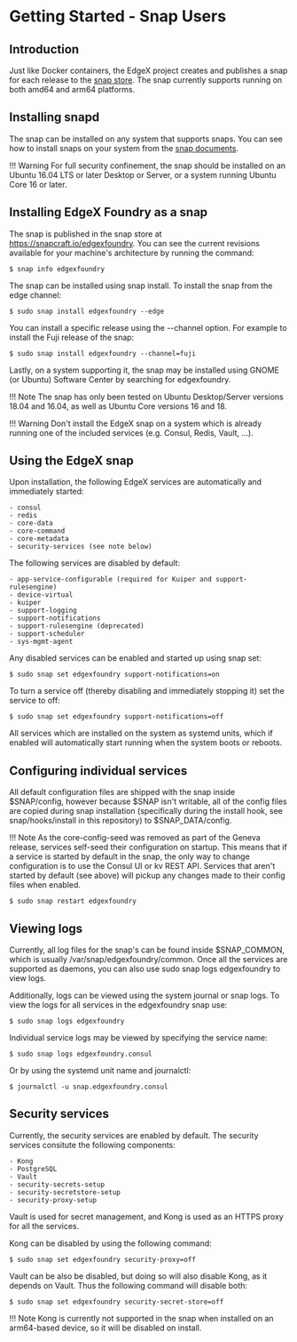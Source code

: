 # Getting Started - Snap Users

## Introduction
Just like Docker containers, the EdgeX project creates and publishes a snap for each release to the [snap store](https://snapcraft.io/edgexfoundry).  The snap currently supports running on both amd64 and arm64 platforms.

## Installing snapd

The snap can be installed on any system that supports snaps. You can see how to install snaps on your system from the [snap documents](https://snapcraft.io/docs/installing-snapd).

!!! Warning
    For full security confinement, the snap should be installed on an Ubuntu 16.04 LTS or later Desktop or Server, or a system running Ubuntu Core 16 or later.

## Installing EdgeX Foundry as a snap

The snap is published in the snap store at https://snapcraft.io/edgexfoundry. You can see the current revisions available for your machine's architecture by running the command:

```
$ snap info edgexfoundry
```
The snap can be installed using snap install. To install the snap from the edge channel:

```
$ sudo snap install edgexfoundry --edge
```
You can install a specific release using the --channel option. For example to install the Fuji release of the snap:

```
$ sudo snap install edgexfoundry --channel=fuji
```
Lastly, on a system supporting it, the snap may be installed using GNOME (or Ubuntu) Software Center by searching for edgexfoundry.

!!! Note
    The snap has only been tested on Ubuntu Desktop/Server versions 18.04 and 16.04, as well as Ubuntu Core versions 16 and 18.

!!! Warning
    Don't install the EdgeX snap on a system which is already running one of the included services (e.g. Consul, Redis, Vault, ...).

## Using the EdgeX snap

Upon installation, the following EdgeX services are automatically and immediately started:

    - consul
    - redis
    - core-data
    - core-command
    - core-metadata
    - security-services (see note below)

The following services are disabled by default:

    - app-service-configurable (required for Kuiper and support-rulesengine)
    - device-virtual
    - kuiper
    - support-logging
    - support-notifications
    - support-rulesengine (deprecated)
    - support-scheduler
    - sys-mgmt-agent

Any disabled services can be enabled and started up using snap set:

```
$ sudo snap set edgexfoundry support-notifications=on
```
To turn a service off (thereby disabling and immediately stopping it) set the service to off:

```
$ sudo snap set edgexfoundry support-notifications=off
```

All services which are installed on the system as systemd units, which if enabled will automatically start running when the system boots or reboots.

## Configuring individual services

All default configuration files are shipped with the snap inside $SNAP/config, however because $SNAP isn't writable, all of the config files are copied during snap installation (specifically during the install hook, see snap/hooks/install in this repository) to $SNAP_DATA/config.

!!! Note
    As the core-config-seed was removed as part of the Geneva release, services self-seed their configuration on startup. This means that if a service is started by default in the snap, the only way to change configuration is to use the Consul UI or kv REST API. Services that aren't started by default (see above) will pickup any changes made to their config files when enabled.

```
$ sudo snap restart edgexfoundry
```
## Viewing logs

Currently, all log files for the snap's can be found inside $SNAP_COMMON, which is usually /var/snap/edgexfoundry/common. Once all the services are supported as daemons, you can also use sudo snap logs edgexfoundry to view logs.

Additionally, logs can be viewed using the system journal or snap logs. To view the logs for all services in the edgexfoundry snap use:

```
$ sudo snap logs edgexfoundry
```
Individual service logs may be viewed by specifying the service name:

```
$ sudo snap logs edgexfoundry.consul
```
Or by using the systemd unit name and journalctl:

```
$ journalctl -u snap.edgexfoundry.consul
```
## Security services

Currently, the security services are enabled by default. The security services consitute the following components:

    - Kong
    - PostgreSQL
    - Vault
    - security-secrets-setup
    - security-secretstore-setup
    - security-proxy-setup

Vault is used for secret management, and Kong is used as an HTTPS proxy for all the services.

Kong can be disabled by using the following command:

```
$ sudo snap set edgexfoundry security-proxy=off
```

Vault can be also be disabled, but doing so will also disable Kong, as it depends on Vault. Thus the following command will disable both:

```
$ sudo snap set edgexfoundry security-secret-store=off
```
!!! Note
    Kong is currently not supported in the snap when installed on an arm64-based device, so it will be disabled on install.
